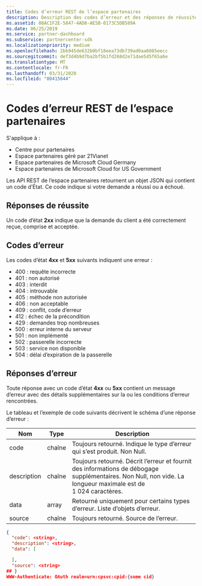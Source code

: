 ```yaml
---
title: Codes d’erreur REST de l’espace partenaires
description: Description des codes d’erreur et des réponses de réussite à partir des API de l’espace partenaires.
ms.assetid: 08AC1F2E-5847-4AD8-AE5B-0173C5DB589A
ms.date: 06/25/2019
ms.service: partner-dashboard
ms.subservice: partnercenter-sdk
ms.localizationpriority: medium
ms.openlocfilehash: 2bb945de632b0bf18eea73db739ad0aa6085eecc
ms.sourcegitcommit: def3d4b9d7ba2bf5b1fd268d2e71dae5d5f65a6e
ms.translationtype: MT
ms.contentlocale: fr-FR
ms.lasthandoff: 03/31/2020
ms.locfileid: "80415644"
---
```

# <a name="partner-center-rest-error-codes"></a>Codes d’erreur REST de l’espace partenaires

S'applique à :

- Centre pour partenaires
- Espace partenaires géré par 21Vianet
- Espace partenaires de Microsoft Cloud Germany
- Espace partenaires de Microsoft Cloud for US Government

Les API REST de l’espace partenaires retournent un objet JSON qui contient un code d’État. Ce code indique si votre demande a réussi ou a échoué.

## <a name="success-responses"></a>Réponses de réussite

Un code d’état **2xx** indique que la demande du client a été correctement reçue, comprise et acceptée.

## <a name="error-codes"></a>Codes d’erreur

Les codes d’état **4xx** et **5xx** suivants indiquent une erreur :

- 400 : requête incorrecte
- 401 : non autorisé
- 403 : interdit
- 404 : introuvable
- 405 : méthode non autorisée
- 406 : non acceptable
- 409 : conflit, code d’erreur
- 412 : échec de la précondition
- 429 : demandes trop nombreuses
- 500 : erreur interne du serveur
- 501 : non implémenté
- 502 : passerelle incorrecte
- 503 : service non disponible
- 504 : délai d’expiration de la passerelle

## <a name="error-responses"></a>Réponses d’erreur

Toute réponse avec un code d’état **4xx** ou **5xx** contient un message d’erreur avec des détails supplémentaires sur la ou les conditions d’erreur rencontrées.

Le tableau et l’exemple de code suivants décrivent le schéma d’une réponse d’erreur :

| Nom        | Type   | Description                                                                                                                                            |
|-------------|--------|--------------------------------------------------------------------------------------------------------------------------------------------------------|
| code        | chaîne | Toujours retourné. Indique le type d’erreur qui s’est produit. Non Null.                                                                                  |
| description | chaîne | Toujours retourné. Décrit l’erreur et fournit des informations de débogage supplémentaires. Non Null, non vide. La longueur maximale est de 1 024 caractères. |
| data        | array  | Retourné uniquement pour certains types d’erreur. Liste d’objets d’erreur.                                                                                           |
| source      | chaîne | Toujours retourné. Source de l’erreur.                                                                                                              |

```json
{
  "code": <string>,
  "description": <string>,
  "data": [

  ],
  "source": <string>
## }
WWW-Authenticate: OAuth realm=urn:cpsvc:cpid:{some cid}
```
